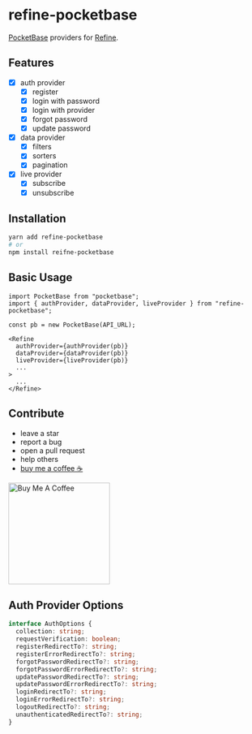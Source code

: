 # refine-pocketbase

[PocketBase](https://pocketbase.io/) providers for [Refine](https://refine.dev/).

## Features

- [x] auth provider
  - [x] register
  - [x] login with password
  - [x] login with provider
  - [x] forgot password
  - [x] update password
- [x] data provider
  - [x] filters
  - [x] sorters
  - [x] pagination 
- [x] live provider
  - [x] subscribe
  - [x] unsubscribe  

## Installation

``` sh
yarn add refine-pocketbase
# or
npm install reifne-pocketbase
```

## Basic Usage

``` tsx
import PocketBase from "pocketbase";
import { authProvider, dataProvider, liveProvider } from "refine-pocketbase";

const pb = new PocketBase(API_URL);

<Refine
  authProvider={authProvider(pb)}
  dataProvider={dataProvider(pb)}
  liveProvider={liveProvider(pb)}
  ...
>
  ...
</Refine>
```

## Contribute

- leave a star
- report a bug
- open a pull request
- help others
- [buy me a coffee ☕](https://www.buymeacoffee.com/kruschid)

<a href="https://www.buymeacoffee.com/kruschid" target="_blank"><img width="200px" src="https://cdn.buymeacoffee.com/buttons/v2/default-orange.png" alt="Buy Me A Coffee" ></a>

## Auth Provider Options

``` ts
interface AuthOptions {
  collection: string;
  requestVerification: boolean;
  registerRedirectTo?: string;
  registerErrorRedirectTo?: string;
  forgotPasswordRedirectTo?: string;
  forgotPasswordErrorRedirectTo?: string;
  updatePasswordRedirectTo?: string;
  updatePasswordErrorRedirectTo?: string;
  loginRedirectTo?: string;
  loginErrorRedirectTo?: string;
  logoutRedirectTo?: string;
  unauthenticatedRedirectTo?: string;
}
```